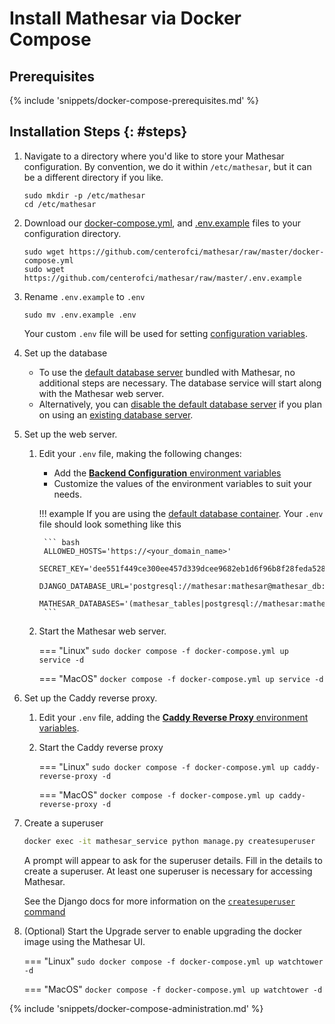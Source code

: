 # Install Mathesar via Docker Compose

## Prerequisites

{% include 'snippets/docker-compose-prerequisites.md' %}

## Installation Steps {: #steps}

1. Navigate to a directory where you'd like to store your Mathesar configuration. By convention, we do it within `/etc/mathesar`, but it can be a different directory if you like.

    ```
    sudo mkdir -p /etc/mathesar
    cd /etc/mathesar
    ```

1. Download our [docker-compose.yml](https://github.com/centerofci/mathesar/raw/master/docker-compose.yml), and [.env.example](https://github.com/centerofci/mathesar/raw/master/.env.example) files to your configuration directory.

    ```
    sudo wget https://github.com/centerofci/mathesar/raw/master/docker-compose.yml
    sudo wget https://github.com/centerofci/mathesar/raw/master/.env.example
    ```

1. Rename `.env.example` to `.env`

    ```
    sudo mv .env.example .env
    ```

    Your custom `.env` file will be used for setting [configuration variables](../../configuration/env-variables.md).

1. Set up the database
    - To use the [default database server](../../configuration/customize-docker-compose#default-db) bundled with Mathesar, no additional steps are necessary. The database service will start along with the Mathesar web server.
    - Alternatively, you can [disable the default database server](../../configuration/customize-docker-compose.md#disable-db-service) if you plan on using an [existing database server](../../configuration/connect-to-existing-db.md).

1. Set up the web server.

    1. Edit your `.env` file, making the following changes:

        - Add the [**Backend Configuration** environment variables](../../configuration/env-variables.md#backend)
        - Customize the values of the environment variables to suit your needs.

        !!! example
            If you are using the [default database container](../../configuration/customize-docker-compose#default-db). Your `.env` file should look something like this
            
            ``` bash
            ALLOWED_HOSTS='https://<your_domain_name>'
            SECRET_KEY='dee551f449ce300ee457d339dcee9682eb1d6f96b8f28feda5283aaa1a21'
            DJANGO_DATABASE_URL='postgresql://mathesar:mathesar@mathesar_db:5432/mathesar_django'
            MATHESAR_DATABASES='(mathesar_tables|postgresql://mathesar:mathesar@mathesar_db:5432/mathesar)'
            ```

    1. Start the Mathesar web server.

        === "Linux"
            ```
            sudo docker compose -f docker-compose.yml up service -d
            ```

        === "MacOS"
            ```
            docker compose -f docker-compose.yml up service -d
            ```

1. Set up the Caddy reverse proxy.

    1. Edit your `.env` file, adding the [**Caddy Reverse Proxy** environment variables](../../configuration/env-variables.md#caddy).
    
    1. Start the Caddy reverse proxy

        === "Linux"
            ```
            sudo docker compose -f docker-compose.yml up caddy-reverse-proxy -d
            ```

        === "MacOS"
            ```
            docker compose -f docker-compose.yml up caddy-reverse-proxy -d
            ```

1. Create a superuser

    ```bash
    docker exec -it mathesar_service python manage.py createsuperuser
    ```

    A prompt will appear to ask for the superuser details. Fill in the details to create a superuser. At least one superuser is necessary for accessing Mathesar.
    
    See the Django docs for more information on the [`createsuperuser` command](https://docs.djangoproject.com/en/4.2/ref/django-admin/#createsuperuser)

1. (Optional) Start the Upgrade server to enable upgrading the docker image using the Mathesar UI.

    === "Linux"
        ```
        sudo docker compose -f docker-compose.yml up watchtower -d
        ```

    === "MacOS"
        ```
        docker compose -f docker-compose.yml up watchtower -d
        ```

{% include 'snippets/docker-compose-administration.md' %}
